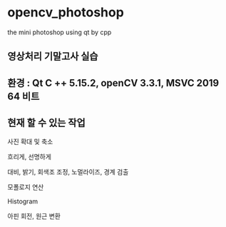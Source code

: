 # opencv_photoshop
the mini photoshop using qt by cpp


## 영상처리 기말고사 실습
## 환경 : Qt C ++ 5.15.2, openCV 3.3.1, MSVC 2019 64 비트



## 현재 할 수 있는 작업 
 사진 확대 및 축소
 
 흐리게, 선명하게
 
 대비, 밝기, 회색조 조정, 노멀라이즈, 경계 검출 
 
 모폴로지 연산
 
 Histogram
 
 아핀 회전, 원근 변환
 
 
